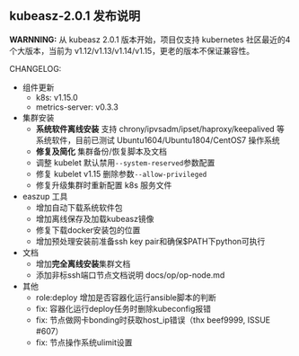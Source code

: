 ## kubeasz-2.0.1 发布说明

**WARNNING:** 从 kubeasz 2.0.1 版本开始，项目仅支持 kubernetes 社区最近的4个大版本，当前为 v1.12/v1.13/v1.14/v1.15，更老的版本不保证兼容性。

CHANGELOG:
- 组件更新
  - k8s: v1.15.0
  - metrics-server: v0.3.3
- 集群安装
  - **系统软件离线安装** 支持 chrony/ipvsadm/ipset/haproxy/keepalived 等系统软件，目前已测试 Ubuntu1604/Ubuntu1804/CentOS7 操作系统
  - **修复及简化** 集群备份/恢复脚本及文档 
  - 调整 kubelet 默认禁用`--system-reserved`参数配置
  - 修复 kubelet v1.15 删除参数`--allow-privileged`
  - 修复升级集群时重新配置 k8s 服务文件
- easzup 工具
  - 增加自动下载系统软件包
  - 增加离线保存及加载kubeasz镜像
  - 修复下载docker安装包的位置
  - 增加预处理安装前准备ssh key pair和确保$PATH下python可执行
- 文档
  - 增加**完全离线安装**集群文档
  - 添加非标ssh端口节点文档说明 docs/op/op-node.md 
- 其他
  - role:deploy 增加是否容器化运行ansible脚本的判断
  - fix: 容器化运行deploy任务时删除kubeconfig报错
  - fix: 节点做网卡bonding时获取host_ip错误（thx beef9999, ISSUE #607）
  - fix: 节点操作系统ulimit设置
